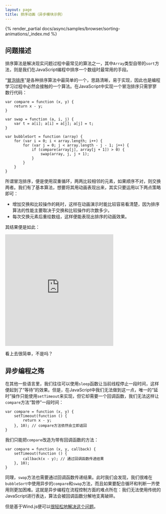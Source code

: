 ```yaml
---
layout: page
title: 排序动画（异步模块示例）
---
```


{% render_partial docs/async/samples/browser/sorting-animations/_index.md %}

## 问题描述

排序算法是解决现实问题过程中最常见的算法之一，其中`Array`类型自带的`sort`方法，则是我们在JavaScript编程中排序一个数组时最常用的手段。

“[冒泡排序](http://zh.wikipedia.org/wiki/%E5%86%92%E6%B3%A1%E6%8E%92%E5%BA%8F)”是各种排序算法中最简单的一个，思路清晰，易于实现，因此也是编程学习过程中必然会接触的一个算法。在JavaScript中实现一个冒泡排序只需寥寥数行代码：

    var compare = function (x, y) {
        return x - y; 
    }

    var swap = function (a, i, j) {
        var t = a[i]; a[i] = a[j]; a[j] = t;
    }

    var bubbleSort = function (array) {
        for (var i = 0; i < array.length; i++) {
            for (var j = 0; j < array.length - j - 1; j++) {
                if (compare(array[j], array[j + 1]) > 0) {
                    swap(array, j, j + 1);
                }
            }
        }
    }
所谓冒泡排序，便是使用双重循环，两两比较相邻的元素，如果顺序不对，则交换两者。我们有了基本算法，想要将其用动画表现出来，其实只要运用以下两点策略即可：

* 增加交换和比较操作的耗时，这样在动画演示时能比较容易看清楚，因为排序算法的性能主要取决于交换和比较操作的次数多少。
* 每次交换元素后重绘数组，这样便能表现出排序的动画效果。

其结果便是如此：

<iframe src="http://repository.jscex.info/master/samples/async/browser/sorting-animations.html" frameborder="0" width="350" height="360"></iframe>

看上去很简单，不是吗？

## 异步编程之殇

在其他一些语言里，我们往往可以使用`sleep`函数让当前线程停止一段时间，这样便起到了“等待”的效果。但是，在JavaScript中我们无法做到这一点，唯一的“延时”操作只能使用`setTimeout`来实现，但它却需要一个回调函数，我们无法这样让`compare`方法“暂停”一段时间：

    var compare = function (x, y) {
        setTimeout(function () {
            return x - y;
        }, 10); // compare方法依然会立即返回
    }

我们只能把`compare`改造为带有回调函数的方法：

    var compare = function (x, y, callback) {
        setTimeout(function () {
            callback(x - y); // 通过回调函数传递结果
        }, 10);
    }

同理，`swap`方法也需要通过回调函数传递结果。此时我们会发现，我们很难在`bubbleSort`中使用异步的`compare`和`swap`方法，而且如果要配合循环和判断一齐使用则更加困难。这就是异步编程在流程控制方面的难点所在：我们无法使用传统的JavaScript进行表达，算法会被回调函数分解地支离破碎。

但是基于Wind.js便可以[很轻松地解决这个问题]([./solution.html])。